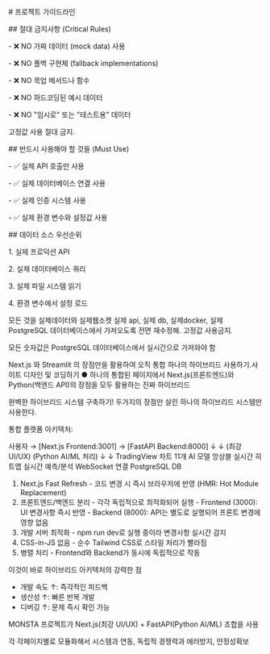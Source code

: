 \# 프로젝트 가이드라인



\## 절대 금지사항 (Critical Rules)

\- ❌ NO 가짜 데이터 (mock data) 사용

\- ❌ NO 폴백 구현체 (fallback implementations) 

\- ❌ NO 목업 메서드나 함수

\- ❌ NO 하드코딩된 예시 데이터

\- ❌ NO "임시로" 또는 "테스트용" 데이터

고정값 사용 절대 금지.



\## 반드시 사용해야 할 것들 (Must Use)

\- ✅ 실제 API 호출만 사용

\- ✅ 실제 데이터베이스 연결 사용

\- ✅ 실제 인증 시스템 사용

\- ✅ 실제 환경 변수와 설정값 사용



\## 데이터 소스 우선순위

1\. 실제 프로덕션 API

2\. 실제 데이터베이스 쿼리

3\. 실제 파일 시스템 읽기

4\. 환경 변수에서 설정 로드

모든 것을 실제데이터와 실제웹소켓 실제 api, 실제 db, 실제docker, 실제 PostgreSQL 데이터베이스에서 가져오도록 전면 재수정해. 고정값 사용금지.

모든 숫자값은 PostgreSQL 데이터베이스에서 실시간으로 가져와야 함

Next.js 와 Streamlit 의 장점만을 활용하여 오직 통합 하나의 하이브리드 사용하기.사이트 디자인 및 코딩하기
● 하나의 통합된 페이지에서 Next.js(프론트엔드)와 Python(백엔드 API)의 장점을 모두 활용하는 진짜 하이브리드

완벽한 하이브리드 시스템 구축하기! 두가지의 장점만 살린 하나의 하이브리드 시스템만 사용한다.

  통합 플랫폼 아키텍처:

  사용자 → [Next.js Frontend:3001] → [FastAPI Backend:8000]
                ↓                            ↓
           (최강 UI/UX)              (Python AI/ML 처리)
                ↓                            ↓
          TradingView 차트            11개 AI 모델 앙상블
          실시간 히트맵               실시간 예측/분석
          WebSocket 연결              PostgreSQL DB


  1. Next.js Fast Refresh - 코드 변경 시 즉시 브라우저에 반영 (HMR: Hot Module Replacement)
  2. 프론트엔드/백엔드 분리 - 각각 독립적으로 최적화되어 실행
    - Frontend (3000): UI 변경사항 즉시 반영
    - Backend (8000): API는 별도로 실행되어 프론트 변경에 영향 없음
  3. 개발 서버 최적화 - npm run dev로 실행 중이라 변경사항 실시간 감지
  4. CSS-in-JS 없음 - 순수 Tailwind CSS로 스타일 처리가 빨라짐
  5. 병렬 처리 - Frontend와 Backend가 동시에 독립적으로 작동

  이것이 바로 하이브리드 아키텍처의 강력한 점
  - 개발 속도 ↑: 즉각적인 피드백
  - 생산성 ↑: 빠른 반복 개발
  - 디버깅 ↑: 문제 즉시 확인 가능

  MONSTA 프로젝트가 Next.js(최강 UI/UX) + FastAPI(Python AI/ML) 조합을 사용

  각 각페이지별로 모듈화해서 시스템과 연동, 독립적 경쟁력과 에러방지, 안정성확보   

  